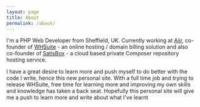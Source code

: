 ```yaml
---
layout: page
title: About
permalink: /about/
---
```


I'm a PHP Web Developer from Sheffield, UK. Currently working at [Aiir](http://aiir.com), co-founder of [WHSuite](http://whsuite.com) - an online hosting / domain billing solution and also co-founder of [SatisBox](https://satisbox.com) - a cloud based private Composer repository hosting service.

I have a great desire to learn more and push myself to do better with the code I write, hence this new personal site. With a full time job and trying to release WHSuite, free time for learning more and improving my own skills and knowledge has taken a back seat. Hopefully this personal site will give me a push to learn more and write about what I've learnt
